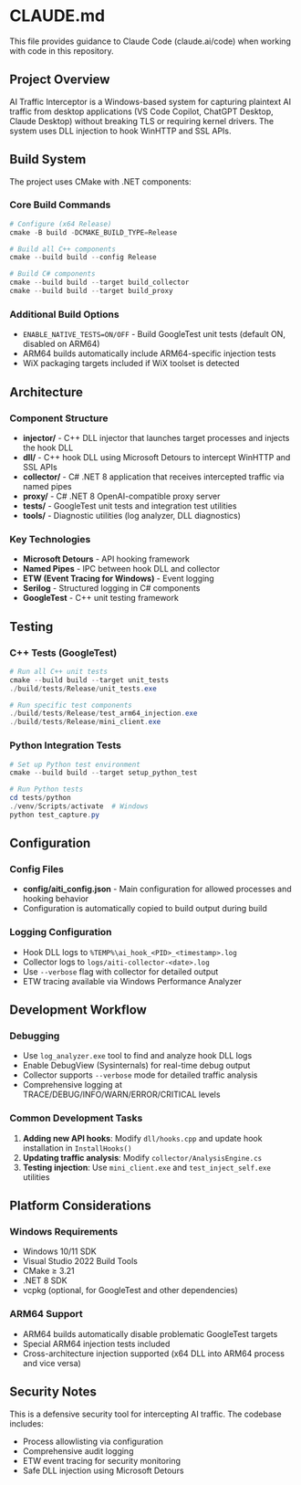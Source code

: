 # CLAUDE.md

This file provides guidance to Claude Code (claude.ai/code) when working with code in this repository.

## Project Overview

AI Traffic Interceptor is a Windows-based system for capturing plaintext AI traffic from desktop applications (VS Code Copilot, ChatGPT Desktop, Claude Desktop) without breaking TLS or requiring kernel drivers. The system uses DLL injection to hook WinHTTP and SSL APIs.

## Build System

The project uses CMake with .NET components:

### Core Build Commands
```powershell
# Configure (x64 Release)
cmake -B build -DCMAKE_BUILD_TYPE=Release

# Build all C++ components
cmake --build build --config Release

# Build C# components
cmake --build build --target build_collector
cmake --build build --target build_proxy
```

### Additional Build Options
- `ENABLE_NATIVE_TESTS=ON/OFF` - Build GoogleTest unit tests (default ON, disabled on ARM64)
- ARM64 builds automatically include ARM64-specific injection tests
- WiX packaging targets included if WiX toolset is detected

## Architecture

### Component Structure
- **injector/** - C++ DLL injector that launches target processes and injects the hook DLL
- **dll/** - C++ hook DLL using Microsoft Detours to intercept WinHTTP and SSL APIs
- **collector/** - C# .NET 8 application that receives intercepted traffic via named pipes
- **proxy/** - C# .NET 8 OpenAI-compatible proxy server
- **tests/** - GoogleTest unit tests and integration test utilities
- **tools/** - Diagnostic utilities (log analyzer, DLL diagnostics)

### Key Technologies
- **Microsoft Detours** - API hooking framework
- **Named Pipes** - IPC between hook DLL and collector
- **ETW (Event Tracing for Windows)** - Event logging
- **Serilog** - Structured logging in C# components
- **GoogleTest** - C++ unit testing framework

## Testing

### C++ Tests (GoogleTest)
```powershell
# Run all C++ unit tests
cmake --build build --target unit_tests
./build/tests/Release/unit_tests.exe

# Run specific test components
./build/tests/Release/test_arm64_injection.exe
./build/tests/Release/mini_client.exe
```

### Python Integration Tests
```powershell
# Set up Python test environment
cmake --build build --target setup_python_test

# Run Python tests
cd tests/python
./venv/Scripts/activate  # Windows
python test_capture.py
```

## Configuration

### Config Files
- **config/aiti_config.json** - Main configuration for allowed processes and hooking behavior
- Configuration is automatically copied to build output during build

### Logging Configuration
- Hook DLL logs to `%TEMP%\ai_hook_<PID>_<timestamp>.log`
- Collector logs to `logs/aiti-collector-<date>.log`
- Use `--verbose` flag with collector for detailed output
- ETW tracing available via Windows Performance Analyzer

## Development Workflow

### Debugging
- Use `log_analyzer.exe` tool to find and analyze hook DLL logs
- Enable DebugView (Sysinternals) for real-time debug output
- Collector supports `--verbose` mode for detailed traffic analysis
- Comprehensive logging at TRACE/DEBUG/INFO/WARN/ERROR/CRITICAL levels

### Common Development Tasks
1. **Adding new API hooks**: Modify `dll/hooks.cpp` and update hook installation in `InstallHooks()`
2. **Updating traffic analysis**: Modify `collector/AnalysisEngine.cs`
3. **Testing injection**: Use `mini_client.exe` and `test_inject_self.exe` utilities

## Platform Considerations

### Windows Requirements
- Windows 10/11 SDK
- Visual Studio 2022 Build Tools
- CMake ≥ 3.21
- .NET 8 SDK
- vcpkg (optional, for GoogleTest and other dependencies)

### ARM64 Support
- ARM64 builds automatically disable problematic GoogleTest targets
- Special ARM64 injection tests included
- Cross-architecture injection supported (x64 DLL into ARM64 process and vice versa)

## Security Notes

This is a defensive security tool for intercepting AI traffic. The codebase includes:
- Process allowlisting via configuration
- Comprehensive audit logging
- ETW event tracing for security monitoring
- Safe DLL injection using Microsoft Detours